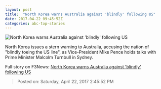 ```yaml
---
layout: post
title:  "North Korea warns Australia against 'blindly' following US"
date: 2017-04-22 09:45:52Z
categories: abc-top-stories
---
```


![North Korea warns Australia against 'blindly' following US](http://www.abc.net.au/news/image/8464278-1x1-700x700.jpg)

North Korea issues a stern warning to Australia, accusing the nation of "blindly toeing the US line", as Vice-President Mike Pence holds talks with Prime Minister Malcolm Turnbull in Sydney.


Full story on F3News: [North Korea warns Australia against 'blindly' following US](http://www.f3nws.com/n/RPG3dF)

> Posted on: Saturday, April 22, 2017 2:45:52 PM
